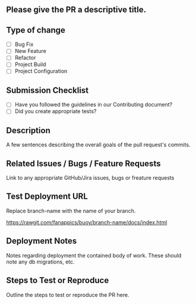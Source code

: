 ## Please give the PR a descriptive title.

## Type of change

- [ ] Bug Fix
- [ ] New Feature
- [ ] Refactor
- [ ] Project Build
- [ ] Project Configuration

## Submission Checklist

- [ ] Have you followed the guidelines in our Contributing document?
- [ ] Did you create appropriate tests?

## Description

A few sentences describing the overall goals of the pull request's commits.

## Related Issues / Bugs / Feature Requests

Link to any appropriate GitHub/Jira issues, bugs or freature requests

## Test Deployment URL

Replace branch-name with the name of your branch.

https://rawgit.com/fanappics/buoy/branch-name/docs/index.html

## Deployment Notes

Notes regarding deployment the contained body of work.  These should note any
db migrations, etc.

## Steps to Test or Reproduce

Outline the steps to test or reproduce the PR here.